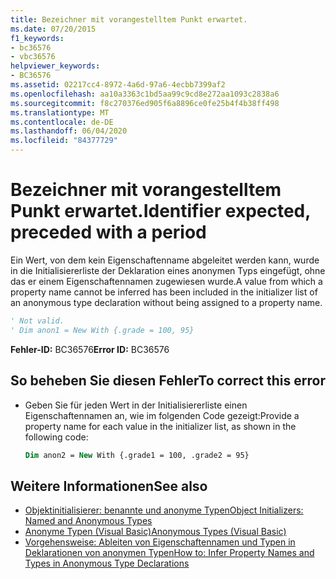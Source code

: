 ```yaml
---
title: Bezeichner mit vorangestelltem Punkt erwartet.
ms.date: 07/20/2015
f1_keywords:
- bc36576
- vbc36576
helpviewer_keywords:
- BC36576
ms.assetid: 02217cc4-8972-4a6d-97a6-4ecbb7399af2
ms.openlocfilehash: aa10a3363c1bd5aa99c9cd8e272aa1093c2838a6
ms.sourcegitcommit: f8c270376ed905f6a8896ce0fe25b4f4b38ff498
ms.translationtype: MT
ms.contentlocale: de-DE
ms.lasthandoff: 06/04/2020
ms.locfileid: "84377729"
---
```

# <a name="identifier-expected-preceded-with-a-period"></a><span data-ttu-id="02c5a-102">Bezeichner mit vorangestelltem Punkt erwartet.</span><span class="sxs-lookup"><span data-stu-id="02c5a-102">Identifier expected, preceded with a period</span></span>
<span data-ttu-id="02c5a-103">Ein Wert, von dem kein Eigenschaftenname abgeleitet werden kann, wurde in die Initialisiererliste der Deklaration eines anonymen Typs eingefügt, ohne das er einem Eigenschaftennamen zugewiesen wurde.</span><span class="sxs-lookup"><span data-stu-id="02c5a-103">A value from which a property name cannot be inferred has been included in the initializer list of an anonymous type declaration without being assigned to a property name.</span></span>  
  
```vb  
' Not valid.  
' Dim anon1 = New With {.grade = 100, 95}  
```  
  
 <span data-ttu-id="02c5a-104">**Fehler-ID:** BC36576</span><span class="sxs-lookup"><span data-stu-id="02c5a-104">**Error ID:** BC36576</span></span>  
  
## <a name="to-correct-this-error"></a><span data-ttu-id="02c5a-105">So beheben Sie diesen Fehler</span><span class="sxs-lookup"><span data-stu-id="02c5a-105">To correct this error</span></span>  
  
- <span data-ttu-id="02c5a-106">Geben Sie für jeden Wert in der Initialisiererliste einen Eigenschaftennamen an, wie im folgenden Code gezeigt:</span><span class="sxs-lookup"><span data-stu-id="02c5a-106">Provide a property name for each value in the initializer list, as shown in the following code:</span></span>  
  
    ```vb  
    Dim anon2 = New With {.grade1 = 100, .grade2 = 95}  
    ```  
  
## <a name="see-also"></a><span data-ttu-id="02c5a-107">Weitere Informationen</span><span class="sxs-lookup"><span data-stu-id="02c5a-107">See also</span></span>

- [<span data-ttu-id="02c5a-108">Objektinitialisierer: benannte und anonyme Typen</span><span class="sxs-lookup"><span data-stu-id="02c5a-108">Object Initializers: Named and Anonymous Types</span></span>](../programming-guide/language-features/objects-and-classes/object-initializers-named-and-anonymous-types.md)
- [<span data-ttu-id="02c5a-109">Anonyme Typen (Visual Basic)</span><span class="sxs-lookup"><span data-stu-id="02c5a-109">Anonymous Types (Visual Basic)</span></span>](../programming-guide/language-features/objects-and-classes/anonymous-types.md)
- [<span data-ttu-id="02c5a-110">Vorgehensweise: Ableiten von Eigenschaftennamen und Typen in Deklarationen von anonymen Typen</span><span class="sxs-lookup"><span data-stu-id="02c5a-110">How to: Infer Property Names and Types in Anonymous Type Declarations</span></span>](../programming-guide/language-features/objects-and-classes/how-to-infer-property-names-and-types-in-anonymous-type-declarations.md)
